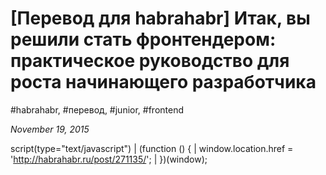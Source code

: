 # [Перевод для habrahabr] Итак, вы решили стать фронтендером: практическое руководство для роста начинающего разработчика

#habrahabr, #перевод, #junior, #frontend

_November 19, 2015_

script(type="text/javascript")
  | (function () {
  |   window.location.href = 'http://habrahabr.ru/post/271135/';
  | })(window);
